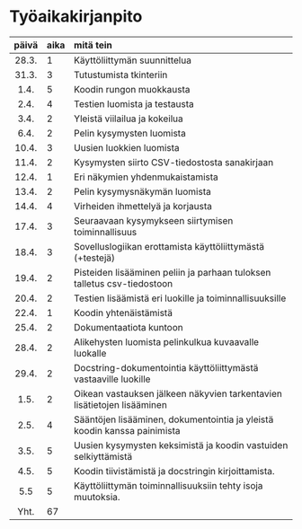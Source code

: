 # Työaikakirjanpito

| päivä | aika | mitä tein  |
| :----:|:-----| :-----|
| 28.3. |  1   | Käyttöliittymän suunnittelua                                             |
| 31.3. |  3   | Tutustumista tkinteriin                                                  |
|  1.4. |  5   | Koodin rungon muokkausta                                                 |
|  2.4. |  4   | Testien luomista ja testausta                                            |
|  3.4. |  2   | Yleistä viilailua ja kokeilua                                            |
|  6.4. |  2   | Pelin kysymysten luomista                                                |
| 10.4. |  3   | Uusien luokkien luomista                                                 |
| 11.4. |  2   | Kysymysten siirto CSV-tiedostosta sanakirjaan                            |
| 12.4. |  1   | Eri näkymien yhdenmukaistamista                                          |
| 13.4. |  2   | Pelin kysymysnäkymän luomista                                            |
| 14.4. |  4   | Virheiden ihmettelyä ja korjausta                                        |
| 17.4. |  3   | Seuraavaan kysymykseen siirtymisen toiminnallisuus                       |
| 18.4. |  3   | Sovelluslogiikan erottamista käyttöliittymästä (+testejä)                |
| 19.4. |  2   | Pisteiden lisääminen peliin ja parhaan tuloksen talletus csv-tiedostoon  |
| 20.4. |  2   | Testien lisäämistä eri luokille ja toiminnallisuuksille                  |
| 22.4. |  1   | Koodin yhtenäistämistä                                                   |
| 25.4. |  2   | Dokumentaatiota kuntoon                                                  |
| 28.4. |  2   | Alikehysten luomista pelinkulkua kuvaavalle luokalle                     |
| 29.4. |  2   | Docstring-dokumentointia käyttöliittymästä vastaaville luokille          |
|  1.5. |  2   | Oikean vastauksen jälkeen näkyvien tarkentavien lisätietojen lisääminen  |
|  2.5. |  4   | Sääntöjen lisääminen, dokumentointia ja yleistä koodin kanssa painimista |
|  3.5. |  5   | Uusien kysymysten keksimistä ja koodin vastuiden selkiyttämistä          |
|  4.5. |  5   | Koodin tiivistämistä ja docstringin kirjoittamista.                      |
|  5.5  |  5   | Käyttöliittymän toiminnallisuuksiin tehty isoja muutoksia.               |
| Yht.  |  67  |                                                                          |
